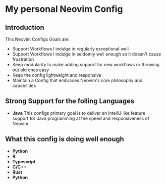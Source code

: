 # My personal Neovim Config

## Introduction

This Neovim Configs Goals are:

* Support Workflows I indulge in regularly exceptional well 
* Support Workflows I indulge in seldomly well enough so it doesn't cause frustration
* Keep modularity to make adding support for new workflows or throwing out old ones easy
* Keep the config lightweight and responsive
* Maintain a Config that embraces Neovim's core philosophy and capabilities

## Strong Support for the folling Languages

* **Java** This configs primary goal is to deliver an IntelliJ like feature support for Java programming
at the speed and responsiveness of Neovim

## What this config is doing well enough

* **Python**
* **R**
* **Typescript**
* **C/C++**
* **Rust**
* **Python**


